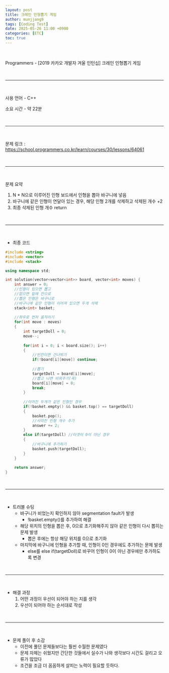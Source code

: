```yaml
---
layout: post
title: 크레인 인형뽑기 게임
author: munjjang9
tags: [Coding Test]
date: 2025-05-26 11:00 +0900
categories: [ETC]
toc: true
---
```


<br>

Programmers - [2019 카카오 개발자 겨울 인턴십] 크레인 인형뽑기 게임

<br>

---

<br>

사용 언어 - C++

소요 시간 - 약 22분

<br>

---

<br>

문제 링크 : https://school.programmers.co.kr/learn/courses/30/lessons/64061

<br>

---

<br>

문제 요약

1. N * N으로 이루어진 인형 보드에서 인형을 뽑아 바구니에 넣음
2. 바구니에 같은 인형이 연달아 있는 경우, 해당 인형 2개를 삭제하고 삭제된 개수 +2
3. 최종 삭제된 인형 개수 return

<br>

---

<br>

- 최종 코드

```cpp
#include <string>
#include <vector>
#include <stack>

using namespace std;

int solution(vector<vector<int>> board, vector<int> moves) {
    int answer = 0;
    //인형이 있으면 뽑고
    //없으면 밑에 칸으로
    //뽑은 인형은 바구니로
    //바구니에 같은 인형이 이어져 있으면 두개 삭제
    stack<int> basket;
    
    //좌우로 먼저 움직이기
    for(int move : moves)
    {
        int targetDoll = 0;
        move--;
        
        for(int i = 0; i < board.size(); i++)
        {
            //빈칸이면 건너뛰기
            if(!board[i][move]) continue;
            
            //뽑기
            targetDoll = board[i][move];
            //뽑고 나면 비워주기(꼭)
            board[i][move] = 0;
            break;
        }
        
        //이어진 두개가 같은 인형인 경우
        if(!basket.empty() && basket.top() == targetDoll)
        {
            basket.pop();
            //사라진 인형 개수 추가
            answer += 2;
        }
        else if(targetDoll) //타겟이 0이 아닌 경우
        {
            //바구니에 추가하기
            basket.push(targetDoll);
        }
    }
    
    return answer;
}
```

<br>

---

<br>

- 트러블 슈팅
    - 바구니가 비었는지 확인하지 않아 segmentation fault가 발생
        - !basket.empty()를 추가하여 해결
    - 해당 위치의 인형을 뽑은 후, 0으로 초기화해주지 않아 같은 인형이 다시 뽑히는 문제 발생
        - 뽑은 후에는 항상 해당 위치를 0으로 초기화
    - 마지막에 바구니에 인형을 추가할 때, 인형이 0인 경우에도 추가하는 문제 발생
        - else를 else if(targetDoll)로 바꾸어 인형이 0이 아닌 경우에만 추가하도록 변경

<br>

---

<br>

- 해결 과정
    1. 어떤 과정이 우선이 되어야 하는 지를 생각
    2. 우선이 되어야 하는 순서대로 작성

<br>

---

<br>

- 문제 풀이 후 소감
    - 이전에 풀던 문제들보다는 훨씬 수월한 문제였다
    - 문제 자체는 쉬웠지만 간단한 것들에서 실수가 나와 생각보다 시간도 걸리고 오류가 많았다
    - 조건을 조금 더 꼼꼼하게 살피는 노력이 필요할 듯하다.